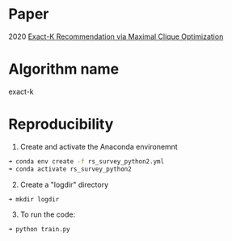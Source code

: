 # Paper
2020 [Exact-K Recommendation via Maximal Clique Optimization](https://doi.org/10.1145/3292500.3330832)

# Algorithm name
exact-k

# Reproducibility

1. Create and activate the Anaconda environemnt 
```bash
➜ conda env create -f rs_survey_python2.yml
➜ conda activate rs_survey_python2
```

2. Create a "logdir" directory
```bash
➜ mkdir logdir
```

3. To run the code:
```bash
➜ python train.py
```
